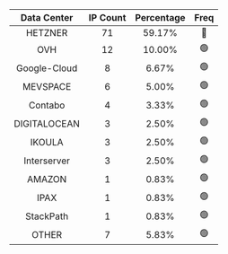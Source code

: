 | Data Center | IP Count | Percentage | Freq |
|:------------:|:--------:|:-----------:|:-----:|
| HETZNER | 71 | 59.17% | 🔴 |
| OVH | 12 | 10.00% | 🟢 |
| Google-Cloud | 8 | 6.67% | 🟢 |
| MEVSPACE | 6 | 5.00% | 🟢 |
| Contabo | 4 | 3.33% | 🟢 |
| DIGITALOCEAN | 3 | 2.50% | 🟢 |
| IKOULA | 3 | 2.50% | 🟢 |
| Interserver | 3 | 2.50% | 🟢 |
| AMAZON | 1 | 0.83% | 🟢 |
| IPAX | 1 | 0.83% | 🟢 |
| StackPath | 1 | 0.83% | 🟢 |
| OTHER | 7 | 5.83% | 🟢 |
